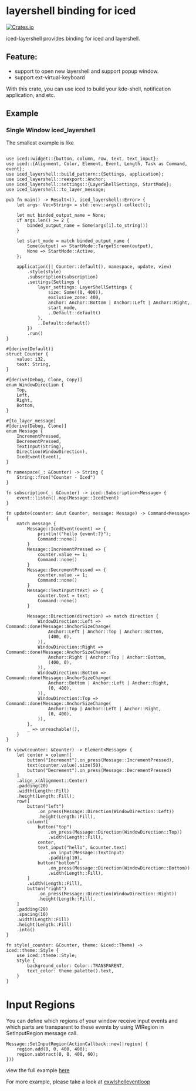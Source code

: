# layershell binding for iced

[![Crates.io](https://img.shields.io/crates/v/iced-layershell.svg)](https://crates.io/crates/iced-layershell)

iced-layershell provides binding for iced and layershell.

## Feature:

- support to open new layershell and support popup window.
- support ext-virtual-keyboard

With this crate, you can use iced to build your kde-shell, notification application, and etc.

## Example

### Single Window iced_layershell
The smallest example is like

```rust, no_run

use iced::widget::{button, column, row, text, text_input};
use iced::{Alignment, Color, Element, Event, Length, Task as Command, event};
use iced_layershell::build_pattern::{Settings, application};
use iced_layershell::reexport::Anchor;
use iced_layershell::settings::{LayerShellSettings, StartMode};
use iced_layershell::to_layer_message;

pub fn main() -> Result<(), iced_layershell::Error> {
    let args: Vec<String> = std::env::args().collect();

    let mut binded_output_name = None;
    if args.len() >= 2 {
        binded_output_name = Some(args[1].to_string())
    }

    let start_mode = match binded_output_name {
        Some(output) => StartMode::TargetScreen(output),
        None => StartMode::Active,
    };

    application(|| Counter::default(), namespace, update, view)
        .style(style)
        .subscription(subscription)
        .settings(Settings {
            layer_settings: LayerShellSettings {
                size: Some((0, 400)),
                exclusive_zone: 400,
                anchor: Anchor::Bottom | Anchor::Left | Anchor::Right,
                start_mode,
                ..Default::default()
            },
            ..Default::default()
        })
        .run()
}

#[derive(Default)]
struct Counter {
    value: i32,
    text: String,
}

#[derive(Debug, Clone, Copy)]
enum WindowDirection {
    Top,
    Left,
    Right,
    Bottom,
}

#[to_layer_message]
#[derive(Debug, Clone)]
enum Message {
    IncrementPressed,
    DecrementPressed,
    TextInput(String),
    Direction(WindowDirection),
    IcedEvent(Event),
}

fn namespace(_: &Counter) -> String {
    String::from("Counter - Iced")
}

fn subscription(_: &Counter) -> iced::Subscription<Message> {
    event::listen().map(Message::IcedEvent)
}

fn update(counter: &mut Counter, message: Message) -> Command<Message> {
    match message {
        Message::IcedEvent(event) => {
            println!("hello {event:?}");
            Command::none()
        }
        Message::IncrementPressed => {
            counter.value += 1;
            Command::none()
        }
        Message::DecrementPressed => {
            counter.value -= 1;
            Command::none()
        }
        Message::TextInput(text) => {
            counter.text = text;
            Command::none()
        }

        Message::Direction(direction) => match direction {
            WindowDirection::Left => Command::done(Message::AnchorSizeChange(
                Anchor::Left | Anchor::Top | Anchor::Bottom,
                (400, 0),
            )),
            WindowDirection::Right => Command::done(Message::AnchorSizeChange(
                Anchor::Right | Anchor::Top | Anchor::Bottom,
                (400, 0),
            )),
            WindowDirection::Bottom => Command::done(Message::AnchorSizeChange(
                Anchor::Bottom | Anchor::Left | Anchor::Right,
                (0, 400),
            )),
            WindowDirection::Top => Command::done(Message::AnchorSizeChange(
                Anchor::Top | Anchor::Left | Anchor::Right,
                (0, 400),
            )),
        },
        _ => unreachable!(),
    }
}

fn view(counter: &Counter) -> Element<Message> {
    let center = column![
        button("Increment").on_press(Message::IncrementPressed),
        text(counter.value).size(50),
        button("Decrement").on_press(Message::DecrementPressed)
    ]
    .align_x(Alignment::Center)
    .padding(20)
    .width(Length::Fill)
    .height(Length::Fill);
    row![
        button("left")
            .on_press(Message::Direction(WindowDirection::Left))
            .height(Length::Fill),
        column![
            button("top")
                .on_press(Message::Direction(WindowDirection::Top))
                .width(Length::Fill),
            center,
            text_input("hello", &counter.text)
                .on_input(Message::TextInput)
                .padding(10),
            button("bottom")
                .on_press(Message::Direction(WindowDirection::Bottom))
                .width(Length::Fill),
        ]
        .width(Length::Fill),
        button("right")
            .on_press(Message::Direction(WindowDirection::Right))
            .height(Length::Fill),
    ]
    .padding(20)
    .spacing(10)
    .width(Length::Fill)
    .height(Length::Fill)
    .into()
}

fn style(_counter: &Counter, theme: &iced::Theme) -> iced::theme::Style {
    use iced::theme::Style;
    Style {
        background_color: Color::TRANSPARENT,
        text_color: theme.palette().text,
    }
}

```

# Input Regions
You can define which regions of your window receive input events and which parts are transparent to these events by using WlRegion in SetInputRegion message call.
```rust, ignore
Message::SetInputRegion(ActionCallback::new(|region| {
    region.add(0, 0, 400, 400);
    region.subtract(0, 0, 400, 60);
}))
```
view the full example [here](https://github.com/waycrate/exwlshelleventloop/tree/master/iced_layershell/examples/input_regions.rs)

For more example, please take a look at [exwlshelleventloop](https://github.com/waycrate/exwlshelleventloop)
